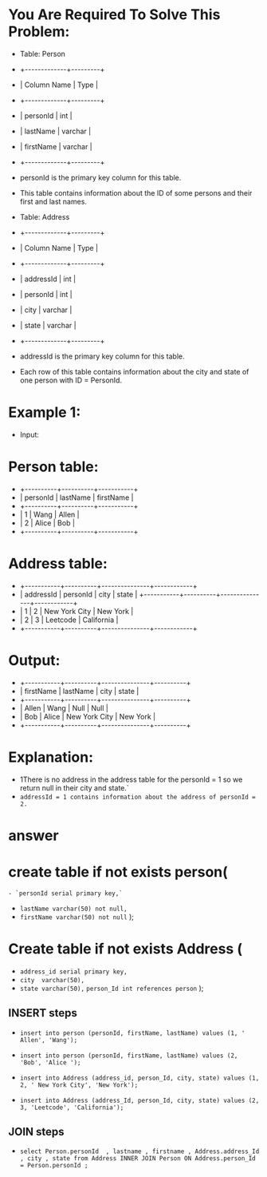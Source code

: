 # You Are Required To Solve This Problem:
* Table: Person
* +-------------+---------+
* | Column Name | Type    |
* +-------------+---------+
* | personId    | int     |
* | lastName    | varchar |
* | firstName   | varchar |
* +-------------+---------+
* personId is the primary key column for this table.
* This table contains information about the ID of some persons and their first and last names.


* Table: Address
* +-------------+---------+
* | Column Name | Type    |
* +-------------+---------+
* | addressId   | int     |
* | personId    | int     |
* | city        | varchar |
* | state       | varchar |
* +-------------+---------+
* addressId is the primary key column for this table.
* Each row of this table contains information about the city and state of one person with ID = PersonId.

# Example 1:
* Input: 
# Person table:
* +----------+----------+-----------+
* | personId | lastName | firstName |
* +----------+----------+-----------+
* | 1        | Wang     | Allen     |
* | 2        | Alice    | Bob       |
* +----------+----------+-----------+
# Address table:
* +-----------+----------+---------------+------------+
* | addressId | personId | city          | state      |
 +-----------+----------+---------------+------------+
* | 1         | 2        | New York City | New York   |
* | 2         | 3        | Leetcode      | California |
* +-----------+----------+---------------+------------+
 # Output: 
* +-----------+----------+---------------+----------+
* | firstName | lastName | city          | state    |
* +-----------+----------+---------------+----------+
* | Allen     | Wang     | Null          | Null     |
* | Bob       | Alice    | New York City | New York |
* +-----------+----------+---------------+----------+
# Explanation: 
- 1There is no address in the address table for the personId = 1 so we return null in their city and state.`
- `addressId = 1 contains information about the address of personId = 2.`

# answer 


 # create table if not exists person(
    - `personId serial primary key,`
   - `lastName varchar(50) not null,`
   - `firstName varchar(50) not null`
	);
	
# Create table if not exists Address (
   - `address_id serial primary key,`
   - `city  varchar(50),`
   - `state varchar(50),`
   `person_Id int references person`
);
## INSERT steps

- `insert into person (personId, firstName, lastName) values (1, ' Allen', 'Wang');`
- `insert into person (personId, firstName, lastName) values (2, 'Bob', 'Alice ');`

- `insert into Address (address_id, person_Id, city, state) values (1, 2, ' New York City', 'New York');`
- `insert into Address (address_Id, person_Id, city, state) values (2, 3, 'Leetcode', 'California');` 
## JOIN steps

- `select Person.personId  , lastname , firstname , Address.address_Id , city , state from Address INNER JOIN Person ON Address.person_Id = Person.personId ;`
